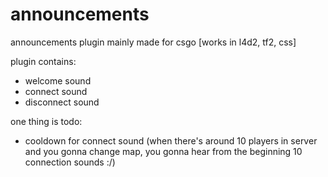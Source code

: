 # announcements

announcements plugin mainly made for csgo [works in l4d2, tf2, css]

plugin contains:
- welcome sound
- connect sound
- disconnect sound

one thing is todo:
- cooldown for connect sound
(when there's around 10 players in server and you gonna change map, you gonna hear from the beginning 10 connection sounds :/)
